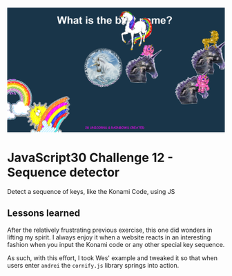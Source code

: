 ![JS12](js12.png)
# JavaScript30 Challenge 12 - Sequence detector
Detect a sequence of keys, like the Konami Code, using JS

## Lessons learned

After the relatively frustrating previous exercise, this one did wonders in lifting my spirit. I always enjoy it when a website reacts in an interesting fashion when you input the Konami code or any other special key sequence.

As such, with this effort, I took Wes' example and tweaked it so that when users enter `andrei` the `cornify.js` library springs into action.